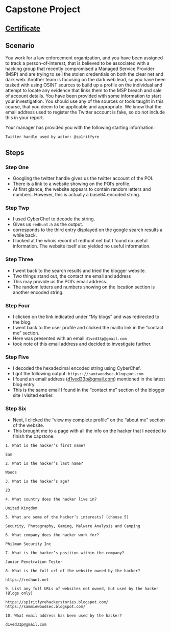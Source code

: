 # Capstone Project
## [Certificate](https://github.com/alejandro-garf/Blue-Team-Junior-Analyst/blob/main/Intro%20to%20OSINT/Course%20-%20Certificate%20-%20Introduction%20to%20OSINT-course.pdf)
## Scenario
You work for a law enforcement organization, and you have been assigned to track a person-of-interest, that is believed to be associated with a hacking group that recently compromised a Managed Service Provider (MSP) and are trying to sell the stolen credentials on both the clear net and dark web. Another team is focusing on the dark web lead, so you have been tasked with using OSINT sources to build up a profile on the individual and attempt to locate any evidence that links them to the MSP breach and sale of account details. You have been provided with some information to start your investigation. You should use any of the sources or tools taught in this course, that you deem to be applicable and appropriate. We know that the email address used to register the Twitter account is fake, so do not include this in your report.

Your manager has provided you with the following starting information:

    Twitter handle used by actor: @sp1ritfyre

## Steps
### Step One 
 - Googling the twitter handle gives us the twitter account of the POI.
 - There is a link to a website showing on the POI’s profile.
 - At first glance, the website appears to contain random letters and numbers. However, this is actually a base64 encoded string.
### Step Twp
 - I used CyberChef to decode the string.
 - Gives us ``` redhunt.h ``` as the output.
 - corresponds to the third entry displayed on the google search results a while back.
 - I looked at the whois record of redhunt.net but I found no useful information. The website itself also yielded no useful information.
### Step Three
 - I went back to the search results and tried the blogger website.
 - Two things stand out, the contact me email and address
 - This may provide us the POI’s email address.
 - The random letters and numbers showing on the location section is another encoded string.
### Step Four
 - I clicked on the link indicated under “My blogs” and was redirected to the blog.
 - I went back to the user profile and clicked the mailto link in the “contact me” section.
 - Here was presented with an email ``` d1ved33p@gmail.com ```
 -  took note of this email address and decided to investigate further.
### Step Five
 - I decoded the hexadecimal encoded string using CyberChef.
 - I got the following output: ``` https:://samiwoodsec.blogspot.com ```
 - I found an email address (d1ved33p@gmail.com) mentioned in the latest blog entry.
 - This is the same email I found in the “contact me” section of the blogger site I visited earlier.
### Step Six
 - Next, I clicked the “view my complete profile” on the “about me” section of the website.
 - This brought me to a page with all the info on the hacker that I needed to finish the capstone.
```
1. What is the hacker’s first name?

Sam

2. What is the hacker’s last name?

Woods

3. What is the hacker’s age?

23

4. What country does the hacker live in?

United Kingdom

5. What are some of the hacker’s interests? (choose 5)

Security, Photography, Gaming, Malware Analysis and Camping

6. What company does the hacker work for?

Philman Security Inc

7. What is the hacker’s position within the company?

Junior Penetration Tester

8. What is the full url of the website owned by the hacker?

https://redhunt.net

9. List any full URLs of websites not owned, but used by the hacker (Blogs only)

https://sp1ritfyrehackerstories.blogspot.com/ https://sammiewoodsec.blogspot.com/

10. What email address has been used by the hacker?

d1ved33p@gmail.com
```
